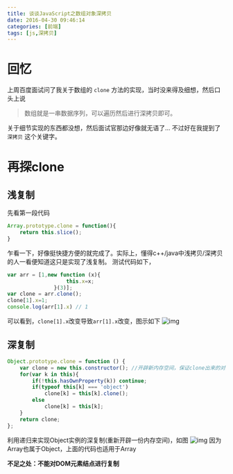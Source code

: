 ```yaml
---
title: 谈谈JavaScript之数组对象深拷贝
date: 2016-04-30 09:46:14
categories: [前端]
tags: [js,深拷贝]
---
```


# 回忆
上周百度面试问了我关于数组的 `clone` 方法的实现，当时没来得及细想，然后口头上说
> 数组就是一串数据序列，可以遍历然后进行深拷贝即可。

关于细节实现的东西都没想，然后面试官那边好像就无语了... 不过好在我提到了 `深拷贝` 这个关键字。
<!--more-->

# 再探clone
## 浅复制
先看第一段代码
```javascript
Array.prototype.clone = function(){
    return this.slice();
}
```
乍看一下，好像挺快捷方便的就完成了。实际上，懂得c++/java中浅拷贝/深拷贝的人一看便知道这只是实现了浅复制。
测试代码如下，
```javascript
var arr = [1,new function (x){
                   this.x=x;
               }(3)];
var clone = arr.clone();
clone[1].x=1;
console.log(arr[1].x) // 1
```
可以看到，`clone[1].x`改变导致`arr[1].x`改变，图示如下
![img](/htm/images/simple_clone1.png)

## 深复制
```javascript
Object.prototype.clone = function () {
    var clone = new this.constructor(); //开辟新内存空间，保证clone出来的对象也有一个属性能够指向原对象的原型对象。
    for(var k in this){
        if(!this.hasOwnProperty(k)) continue;
        if(typeof this[k] === 'object')
            clone[k] = this[k].clone();
        else
            clone[k] = this[k];
    }
    return clone;
};

```
利用递归来实现Object实例的深复制(重新开辟一份内存空间)，如图
![img](/htm/images/deep_clone1.png)
因为Array也属于Object，上面的代码也适用于Array

**不足之处：不能对DOM元素结点进行复制**
